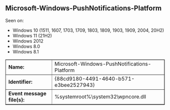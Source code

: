 ## Microsoft-Windows-PushNotifications-Platform

Seen on:
* Windows 10 (1511, 1607, 1703, 1709, 1803, 1809, 1903, 1909, 2004, 20H2)
* Windows 11 (21H2)
* Windows 2012
* Windows 8.0
* Windows 8.1

<table border="1" class="docutils">
  <tbody>
    <tr>
      <td><b>Name:</b></td>
      <td>Microsoft-Windows-PushNotifications-Platform</td>
    </tr>
    <tr>
      <td><b>Identifier:</b></td>
      <td>{88cd9180-4491-4640-b571-e3bee2527943}</td>
    </tr>
    <tr>
      <td><b>Event message file(s):</b></td>
      <td>%systemroot%\system32\wpncore.dll</td>
    </tr>
  </tbody>
</table>

&nbsp;

